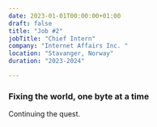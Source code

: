 ```yaml
---
date: 2023-01-01T00:00:00+01:00
draft: false
title: "Job #2"
jobTitle: "Chief Intern"
company: "Internet Affairs Inc. "
location: "Stavanger, Norway"
duration: "2023-2024"

---
```

### Fixing the world, one byte at a time

Continuing the quest. 